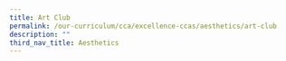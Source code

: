 ```yaml
---
title: Art Club
permalink: /our-curriculum/cca/excellence-ccas/aesthetics/art-club
description: ""
third_nav_title: Aesthetics
---
```

